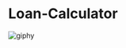 # Loan-Calculator

![giphy](https://user-images.githubusercontent.com/51696362/83998148-6c387e00-a979-11ea-84a3-cf0f5e512bff.gif)

